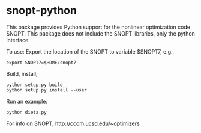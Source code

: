 snopt-python
================

This package provides Python support for the nonlinear optimization code SNOPT.  This package does not include the SNOPT libraries, only the python interface.

To use:
Export the location of the SNOPT to variable $SNOPT7, e.g.,
```
export SNOPT7=$HOME/snopt7
```

Build, install,
```
python setup.py build
python setup.py install --user
```

Run an example:
```
python dieta.py
```

For info on SNOPT, http://ccom.ucsd.edu/~optimizers
